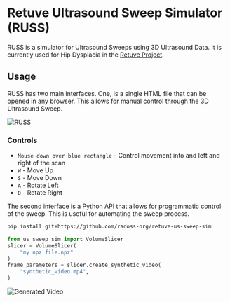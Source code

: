 # Retuve Ultrasound Sweep Simulator (RUSS)

RUSS is a simulator for Ultrasound Sweeps using 3D Ultrasound Data. It is currently used for Hip Dysplacia in the [Retuve Project](https://github.com/radoss-org/retuve).

## Usage

RUSS has two main interfaces. One, is a single HTML file that can be opened in any browser. This allows for manual control through the 3D Ultrasound Sweep.

![RUSS](https://files.mcaq.me/489x4.gif)

### Controls

- `Mouse down over blue rectangle` - Control movement into and left and right of the scan
- `W` - Move Up
- `S` - Move Down
- `A` - Rotate Left
- `D` - Rotate Right

The second interface is a Python API that allows for programmatic control of the sweep. This is useful for automating the sweep process.

```bash
pip install git+https://github.com/radoss-org/retuve-us-sweep-sim
```

```python
from us_sweep_sim import VolumeSlicer
slicer = VolumeSlicer(
    "my npz file.npz"
)
frame_parameters = slicer.create_synthetic_video(
    "synthetic_video.mp4",
)
```

![Generated Video](https://files.mcaq.me/104k1.gif)